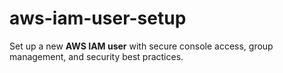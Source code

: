 # aws-iam-user-setup
Set up a new **AWS IAM user** with secure console access, group management, and security best practices.
